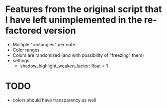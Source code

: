 # Features from the original script that I have left unimplemented in the re-factored version

- Multiple "rectangles" per note
- Color ranges
- Colors are randomized (and with possibility of "freezing" them)
- settings:
    - shadow_highlight_weaken_factor: float = 1

# TODO

- colors should have transparency as well
